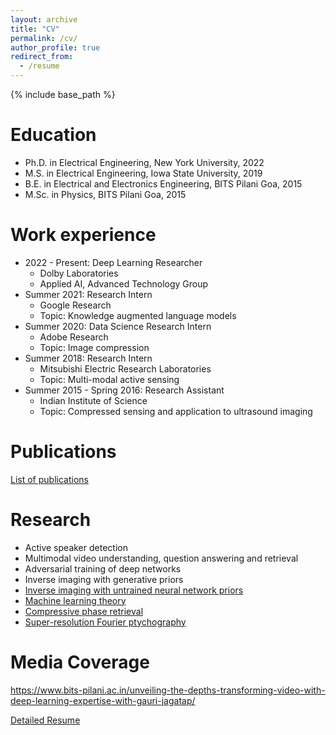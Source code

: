```yaml
---
layout: archive
title: "CV"
permalink: /cv/
author_profile: true
redirect_from:
  - /resume
---
```


{% include base_path %}

Education
======
* Ph.D. in Electrical Engineering, New York University, 2022
* M.S. in Electrical Engineering, Iowa State University, 2019 
* B.E. in Electrical and Electronics Engineering, BITS Pilani Goa, 2015
* M.Sc. in Physics, BITS Pilani Goa, 2015

Work experience
======
* 2022 - Present: Deep Learning Researcher
  * Dolby Laboratories
  * Applied AI, Advanced Technology Group
* Summer 2021: Research Intern
  * Google Research
  * Topic: Knowledge augmented language models
* Summer 2020: Data Science Research Intern
  * Adobe Research
  * Topic: Image compression
* Summer 2018: Research Intern
  * Mitsubishi Electric Research Laboratories
  * Topic: Multi-modal active sensing
* Summer 2015 - Spring 2016: Research Assistant
  * Indian Institute of Science
  * Topic: Compressed sensing and application to ultrasound imaging

Publications
======
[List of publications](http://gaurijagatap.github.io/publications)  
  
Research
======
* Active speaker detection
* Multimodal video understanding, question answering and retrieval
* Adversarial training of deep networks
* Inverse imaging with generative priors
* [Inverse imaging with untrained neural network priors](https://gaurijagatap.github.io/portfolio/portfolio-1/)
* [Machine learning theory](https://gaurijagatap.github.io/portfolio/portfolio-2/)
* [Compressive phase retrieval](https://gaurijagatap.github.io/portfolio/portfolio-3/)
* [Super-resolution Fourier ptychography](https://gaurijagatap.github.io/portfolio/portfolio-4/)

Media Coverage
======
https://www.bits-pilani.ac.in/unveiling-the-depths-transforming-video-with-deep-learning-expertise-with-gauri-jagatap/

[Detailed Resume](http://gaurijagatap.github.io/assets/resumefull.pdf)

